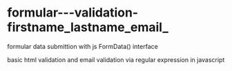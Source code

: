 # formular---validation-firstname_lastname_email_

formular data submittion with js FormData() interface

basic html validation 
and email validation via regular expression in javascript

